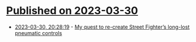 # [Published on 2023-03-30](index.md)

* [2023-03-30, 20:28:19](https://lobste.rs/s/qkz6oq/my_quest_re_create_street_fighter_s_long) - [My quest to re-create Street Fighter’s long-lost pneumatic controls](https://arstechnica.com/gaming/2023/03/my-quest-to-recreate-street-fighters-long-lost-pneumatic-controls/)
